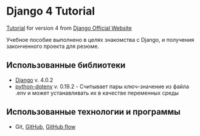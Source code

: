 # Django 4 Tutorial
[Tutorial](https://docs.djangoproject.com/en/4.0/intro/) for version 4 from [Django Official Website](https://www.djangoproject.com/)

Учебное пособие выполнено в целях знакомства с Django, и получения законченного проекта для резюме.

## Использованные библиотеки

- [Django](https://www.djangoproject.com/) v. 4.0.2
- [python-dotenv](https://pypi.org/project/python-dotenv/) v. 0.19.2 - Считывает пары ключ-значение из файла .env и может устанавливать их в качестве переменных среды

## Использованные технологии и программы

- Git, [GitHub](https://github.com/zelo78/django4_tutorial), [GitHub flow](https://docs.github.com/en/get-started/quickstart/github-flow)